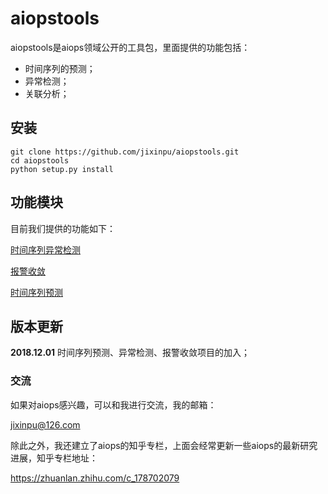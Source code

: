 # aiopstools
aiopstools是aiops领域公开的工具包，里面提供的功能包括：
- 时间序列的预测；
- 异常检测；
- 关联分析；

## 安装

```
git clone https://github.com/jixinpu/aiopstools.git
cd aiopstools
python setup.py install
```

## 功能模块

目前我们提供的功能如下：

[时间序列异常检测](https://github.com/jixinpu/aiopstools/tree/master/docs/anomal_detection_test.md)

[报警收敛](https://github.com/jixinpu/aiopstools/tree/master/docs/alarm_convergence_test.md)

[时间序列预测](https://github.com/jixinpu/aiopstools/tree/master/docs/timeseries_predict_test.md)

## 版本更新

**2018.12.01** 时间序列预测、异常检测、报警收敛项目的加入；

### 交流
如果对aiops感兴趣，可以和我进行交流，我的邮箱：

jixinpu@126.com

除此之外，我还建立了aiops的知乎专栏，上面会经常更新一些aiops的最新研究进展，知乎专栏地址：

https://zhuanlan.zhihu.com/c_178702079

